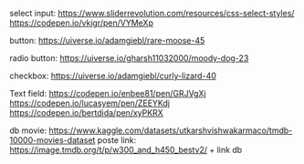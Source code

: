 select input:
https://www.sliderrevolution.com/resources/css-select-styles/
https://codepen.io/vkjgr/pen/VYMeXp

button:
https://uiverse.io/adamgiebl/rare-moose-45

radio button:
https://uiverse.io/gharsh11032000/moody-dog-23

checkbox:
https://uiverse.io/adamgiebl/curly-lizard-40

Text field:
https://codepen.io/enbee81/pen/GRJVgXj
https://codepen.io/lucasyem/pen/ZEEYKdj
https://codepen.io/bertdida/pen/xyPKRX

db movie:
https://www.kaggle.com/datasets/utkarshvishwakarmaco/tmdb-10000-movies-dataset
poste link: https://image.tmdb.org/t/p/w300_and_h450_bestv2/ + link db


